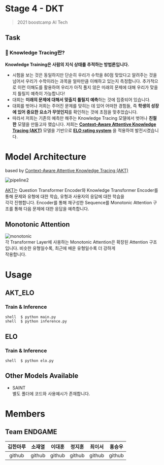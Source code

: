 
# Stage 4 - DKT  
> 2021 boostcamp AI Tech  
  
## Task  
### **📖 Knowledge Tracing란?**  
  
**Knowledge Training은 사람의 지식 상태를 추적하는 방법론입니다.**  
  
- 시험을 보는 것은 동일하지만 단순히 우리가 수학을 80점 맞았다고 알려주는 것을 넘어서 우리가 수학이라는 과목을 얼마만큼 이해하고 있는지 측정합니다. 추가적으로 이런 이해도를 활용하여 우리가 아직 풀지 않은 미래의 문제에 대해 우리가 맞을지 틀릴지 예측이 가능합니다!  
- 대회는 **미래의 문제에 대해서 맞출지 틀릴지 예측**하는 것에 집중되어 있습니다.  
- 대회를 벗어나 저희는 주어진 문제를 맞히는 데 있어 어떠한 경험들, 즉 **학생의 성장에 있어 중요한 요소가 무엇인지**를 확인하는 것에 초점을 맞추었습니다.  
- 따라서 저희는 기존의 예측만 해주는 Knowledge Tracing 모델에서 벗어나 **친절한** 모델을 만들고자 했습니다. 저희는 **[Context-Aware Attentive Knowledge Tracing (AKT)](https://arxiv.org/abs/2007.12324)** 모델을 기반으로 [**ELO rating system**](https://www.fi.muni.cz/~xpelanek/publications/CAE-elo.pdf) 을 적용하여 발전시켰습니다.  
  
  
# Model Architecture  
based by [Context-Aware Attentive Knowledge Tracing (AKT)](https://arxiv.org/abs/2007.12324)  
  
![pipeline2](https://user-images.githubusercontent.com/56197411/122345523-e8997000-cf82-11eb-968b-33c11b7b304d.PNG)  
  
[AKT](https://github.com/arghosh/AKT)는 Question Transformer Encoder와 Knowledge Transformer Encoder를 통해 문제와 유형에 대한 학습, 유형과 사용자의 응답에 대한 학습을  
각각 진행합니다. Encoder를 통해 재구성한 Sequence를 Monotonic Attention 구조를 통해 다음 문제에 대한 응답을 예측합니다.  
  
## Monotonic Attention  
![monotonic](https://user-images.githubusercontent.com/56197411/122346770-4aa6a500-cf84-11eb-95c5-56228be6759e.PNG)  
각 Transformer Layer에 사용하는 Monotonic Attention은 확장된 Attention 구조입니다. 비슷한 유형일수록, 최근에 배운 유형일수록 더 강하게  
작용합니다.  
  
  
# Usage  
  
## AKT_ELO  
  
### Train & Inference  
  
 ```shell  $ python main.py ```  
 ```shell  $ python inference.py ```  
## ELO  
### Train & Inference  
  
 ```shell  $ python elo.py ```  
## Other Models Available
- SAINT  
별도 폴더에 코드와 사용예시가 존재합니다.  

# Members  
## Team ENDGAME
| 김한마루 | 소재열 | 이대훈 | 정지훈 | 최이서 | 홍승우 |  
| :-: | :-: | :-: | :-: | :-: | :-: |
|github|github|github|github|github|github|
